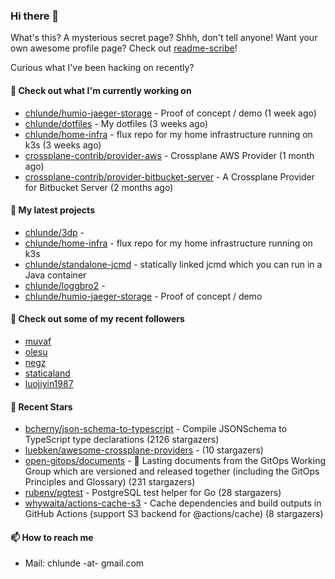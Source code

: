 ### Hi there 👋

What's this? A mysterious secret page? Shhh, don't tell anyone!
Want your own awesome profile page? Check out [readme-scribe](https://github.com/muesli/readme-scribe)!

Curious what I've been hacking on recently?

#### 👷 Check out what I'm currently working on

- [chlunde/humio-jaeger-storage](https://github.com/chlunde/humio-jaeger-storage) - Proof of concept / demo (1 week ago)
- [chlunde/dotfiles](https://github.com/chlunde/dotfiles) - My dotfiles (3 weeks ago)
- [chlunde/home-infra](https://github.com/chlunde/home-infra) - flux repo for my home infrastructure running on k3s  (3 weeks ago)
- [crossplane-contrib/provider-aws](https://github.com/crossplane-contrib/provider-aws) - Crossplane AWS Provider (1 month ago)
- [crossplane-contrib/provider-bitbucket-server](https://github.com/crossplane-contrib/provider-bitbucket-server) - A Crossplane Provider for Bitbucket Server (2 months ago)

#### 🌱 My latest projects

- [chlunde/3dp](https://github.com/chlunde/3dp) - 
- [chlunde/home-infra](https://github.com/chlunde/home-infra) - flux repo for my home infrastructure running on k3s 
- [chlunde/standalone-jcmd](https://github.com/chlunde/standalone-jcmd) - statically linked jcmd which you can run in a Java container
- [chlunde/loggbro2](https://github.com/chlunde/loggbro2) - 
- [chlunde/humio-jaeger-storage](https://github.com/chlunde/humio-jaeger-storage) - Proof of concept / demo



#### 👯 Check out some of my recent followers

- [muvaf](https://github.com/muvaf)
- [olesu](https://github.com/olesu)
- [negz](https://github.com/negz)
- [staticaland](https://github.com/staticaland)
- [luojiyin1987](https://github.com/luojiyin1987)

#### 🌟 Recent Stars

- [bcherny/json-schema-to-typescript](https://github.com/bcherny/json-schema-to-typescript) - Compile JSONSchema to TypeScript type declarations (2126 stargazers)
- [luebken/awesome-crossplane-providers](https://github.com/luebken/awesome-crossplane-providers) -  (10 stargazers)
- [open-gitops/documents](https://github.com/open-gitops/documents) - 📑 Lasting documents from the GitOps Working Group which are versioned and released together (including the GitOps Principles and Glossary) (231 stargazers)
- [rubenv/pgtest](https://github.com/rubenv/pgtest) - PostgreSQL test helper for Go (28 stargazers)
- [whywaita/actions-cache-s3](https://github.com/whywaita/actions-cache-s3) - Cache dependencies and build outputs in GitHub Actions (support S3 backend for @actions/cache) (8 stargazers)

#### 📫 How to reach me

- Mail: chlunde -at- gmail.com
